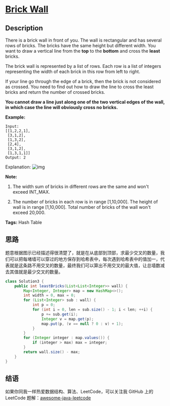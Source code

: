 # [Brick Wall][title]

## Description

There is a brick wall in front of you. The wall is rectangular and has several rows of bricks. The bricks have the same height but different width. You want to draw a vertical line from the **top** to the **bottom** and cross the **least** bricks.

The brick wall is represented by a list of rows. Each row is a list of integers representing the width of each brick in this row from left to right.

If your line go through the edge of a brick, then the brick is not considered as crossed. You need to find out how to draw the line to cross the least bricks and return the number of crossed bricks.

**You cannot draw a line just along one of the two vertical edges of the wall, in which case the line will obviously cross no bricks.**

**Example:**

```
Input:
[[1,2,2,1],
 [3,1,2],
 [1,3,2],
 [2,4],
 [3,1,2],
 [1,3,1,1]]
Output: 2
```

Explanation:
![img](https://leetcode.com/static/images/problemset/brick_wall.png)

**Note:**

1. The width sum of bricks in different rows are the same and won't exceed INT_MAX.

2. The number of bricks in each row is in range [1,10,000]. The height of wall is in range [1,10,000]. Total number of bricks of the wall won't exceed 20,000.

**Tags:** Hash Table


## 思路

题意根据图示已经描述得很清楚了，就是在从底部到顶部，求最少交叉的数量，我们可以把每堵墙可以穿过的地方保存到哈希表中，每次遇到哈希表中的值加一，代表就是这条路不用交叉的数量，最终我们可以算出不用交叉的最大值，让总墙数减去其值就是最少交叉的数量。

```java
class Solution3 {
    public int leastBricks(List<List<Integer>> wall) {
        Map<Integer, Integer> map = new HashMap<>();
        int width = 0, max = 0;
        for (List<Integer> sub : wall) {
            int p = 0;
            for (int i = 0, len = sub.size() - 1; i < len; ++i) {
                p += sub.get(i);
                Integer v = map.get(p);
                map.put(p, (v == null ? 0 : v) + 1);
            }
        }
        for (Integer integer : map.values()) {
            if (integer > max) max = integer;
        }
        return wall.size() - max;
    }
}
```


## 结语

如果你同我一样热爱数据结构、算法、LeetCode，可以关注我 GitHub 上的 LeetCode 题解：[awesome-java-leetcode][ajl]



[title]: https://leetcode.com/problems/brick-wall
[ajl]: https://github.com/Blankj/awesome-java-leetcode
